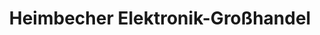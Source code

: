 ---
title: "Heimbecher Elektronik-Großhandel"
url: /hemer/heimbecher-elektronik-grosshandel/
shop: Elektronik
---
